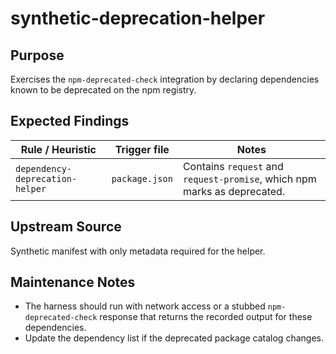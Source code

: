# synthetic-deprecation-helper

## Purpose

Exercises the `npm-deprecated-check` integration by declaring dependencies known to be deprecated on the npm registry.

## Expected Findings

| Rule / Heuristic | Trigger file | Notes |
| ---------------- | ------------ | ----- |
| `dependency-deprecation-helper` | `package.json` | Contains `request` and `request-promise`, which npm marks as deprecated. |

## Upstream Source

Synthetic manifest with only metadata required for the helper.

## Maintenance Notes

- The harness should run with network access or a stubbed `npm-deprecated-check` response that returns the recorded output for these dependencies.
- Update the dependency list if the deprecated package catalog changes.
